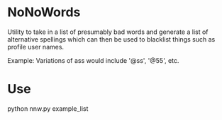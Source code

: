 NoNoWords
===

Utility to take in a list of presumably bad words and generate a list of alternative spellings which can then be used to blacklist things such as profile user names.

Example: Variations of ass would include '@ss', '@55', etc.


Use
===

python nnw.py example_list
